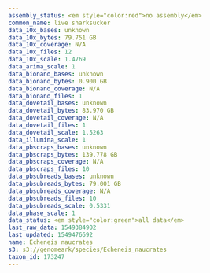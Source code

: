 ```yaml
---
assembly_status: <em style="color:red">no assembly</em>
common_name: live sharksucker
data_10x_bases: unknown
data_10x_bytes: 79.751 GB
data_10x_coverage: N/A
data_10x_files: 12
data_10x_scale: 1.4769
data_arima_scale: 1
data_bionano_bases: unknown
data_bionano_bytes: 0.900 GB
data_bionano_coverage: N/A
data_bionano_files: 1
data_dovetail_bases: unknown
data_dovetail_bytes: 83.970 GB
data_dovetail_coverage: N/A
data_dovetail_files: 1
data_dovetail_scale: 1.5263
data_illumina_scale: 1
data_pbscraps_bases: unknown
data_pbscraps_bytes: 139.778 GB
data_pbscraps_coverage: N/A
data_pbscraps_files: 10
data_pbsubreads_bases: unknown
data_pbsubreads_bytes: 79.001 GB
data_pbsubreads_coverage: N/A
data_pbsubreads_files: 10
data_pbsubreads_scale: 0.5331
data_phase_scale: 1
data_status: <em style="color:green">all data</em>
last_raw_data: 1549384902
last_updated: 1549476692
name: Echeneis naucrates
s3: s3://genomeark/species/Echeneis_naucrates
taxon_id: 173247
---
```

